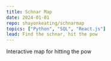 ```yaml
---
title: Schnar Map
date: 2024-01-01
repo: shayonkeating/schnarmap
topics: ["Python", "SQL", "React.js"]
lead: Find the schnar, hit the pow
---
```


Interactive map for hitting the pow

